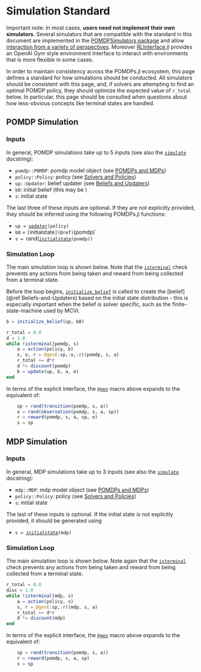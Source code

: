 # Simulation Standard

Important note: In most cases, **users need not implement their own simulators**. Several simulators that are compatible with the standard in this document are implemented in the [POMDPSimulators package](https://github.com/JuliaPOMDP/POMDPSimulators.jl) and allow [interaction from a variety of perspectives](https://juliapomdp.github.io/POMDPSimulators.jl/latest/which/). Moreover [RLInterface.jl](https://github.com/JuliaPOMDP/RLInterface.jl) provides an OpenAI Gym style environment interface to interact with environments that is more flexible in some cases.

In order to maintain consistency across the POMDPs.jl ecosystem, this page defines a standard for how simulations should be conducted. All simulators should be consistent with this page, and, if solvers are attempting to find an optimal POMDP policy, they should optimize the expected value of `r_total` below. In particular, this page should be consulted when questions about how less-obvious concepts like terminal states are handled.

## POMDP Simulation

### Inputs

In general, POMDP simulations take up to 5 inputs (see also the [`simulate`](@ref) docstring):

- `pomdp::POMDP`: pomdp model object (see [POMDPs and MDPs](@ref))
- `policy::Policy`: policy (see [Solvers and Policies](@ref))
- `up::Updater`: belief updater (see [Beliefs and Updaters](@ref))
- `b0`: initial belief (this may be )
- `s`: initial state

The last three of these inputs are optional. If they are not explicitly provided, they should be inferred using the following POMDPs.jl functions:

- `up = `[`updater`](@ref)`(policy)`
- `b0` = `[`initialstate`](@ref)`(pomdp)`
- `s = `rand([`initialstate`](@ref)`(pomdp))`

### Simulation Loop

The main simulation loop is shown below. Note that the [`isterminal`](@ref) check prevents any actions from being taken and reward from being collected from a terminal state.

Before the loop begins, [`initialize_belief`](@ref) is called to create the [belief](@ref Beliefs-and-Updaters) based on the initial state distribution - this is especially important when the belief is solver specific, such as the finite-state-machine used by MCVI. 

```julia
b = initialize_belief(up, b0)

r_total = 0.0
d = 1.0
while !isterminal(pomdp, s)
    a = action(policy, b)
    s, o, r = @gen(:sp,:o,:r)(pomdp, s, a)
    r_total += d*r
    d *= discount(pomdp)
    b = update(up, b, a, o)
end
```

In terms of the explicit interface, the [`@gen`](@ref) macro above expands to the equivalent of:

```julia
    sp = rand(transition(pomdp, s, a))
    o = rand(observation(pomdp, s, a, sp))
    r = reward(pomdp, s, a, sp, o)
    s = sp
```

## MDP Simulation

### Inputs

In general, MDP simulations take up to 3 inputs (see also the [`simulate`](@ref) docstring):

- `mdp::MDP`: mdp model object (see [POMDPs and MDPs](@ref))
- `policy::Policy`: policy (see [Solvers and Policies](@ref))
- `s`: initial state

The last of these inputs is optional. If the initial state is not explicitly provided, it should be generated using

- `s = `[`initialstate`](@ref)`(mdp)`


### Simulation Loop

The main simulation loop is shown below. Note again that the [`isterminal`](@ref) check prevents any actions from being taken and reward from being collected from a terminal state.

```julia
r_total = 0.0
disc = 1.0
while !isterminal(mdp, s)
    a = action(policy, s)
    s, r = @gen(:sp,:r)(mdp, s, a)
    r_total += d*r
    d *= discount(mdp)
end
```

In terms of the explicit interface, the [`@gen`](@ref) macro above expands to the equivalent of:

```julia
    sp = rand(transition(pomdp, s, a))
    r = reward(pomdp, s, a, sp)
    s = sp
```
